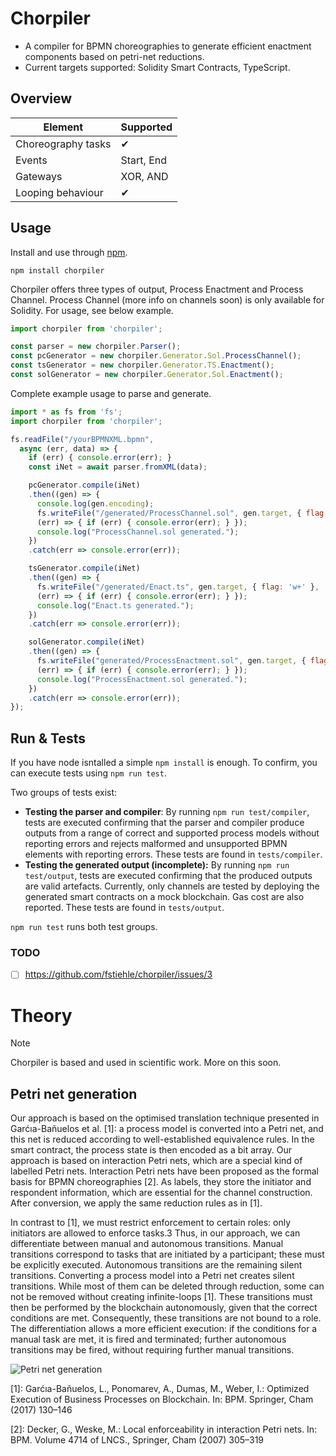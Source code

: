 
# Chorpiler

- A compiler for BPMN choreographies to generate efficient enactment components based on petri-net reductions.
- Current targets supported: Solidity Smart Contracts, TypeScript.

## Overview

| Element            | Supported  |
|--------------------|------------|
| Choreography tasks | ✔          |
| Events             | Start, End |
| Gateways           | XOR, AND   |
| Looping behaviour  | ✔          |

## Usage

Install and use through [npm](https://www.npmjs.com/package/chorpiler).

```
npm install chorpiler
```

Chorpiler offers three types of output, Process Enactment and Process Channel. Process Channel (more info on channels soon) is only available for Solidity. For usage, see below example.
```js
import chorpiler from 'chorpiler';

const parser = new chorpiler.Parser();
const pcGenerator = new chorpiler.Generator.Sol.ProcessChannel();
const tsGenerator = new chorpiler.Generator.TS.Enactment();
const solGenerator = new chorpiler.Generator.Sol.Enactment();
```

Complete example usage to parse and generate. 
```js
import * as fs from 'fs';
import chorpiler from 'chorpiler';

fs.readFile("/yourBPMNXML.bpmn",
  async (err, data) => {
    if (err) { console.error(err); }
    const iNet = await parser.fromXML(data);

    pcGenerator.compile(iNet)
    .then((gen) => {
      console.log(gen.encoding);
      fs.writeFile("/generated/ProcessChannel.sol", gen.target, { flag: 'w+' },
      (err) => { if (err) { console.error(err); } });
      console.log("ProcessChannel.sol generated.");
    })
    .catch(err => console.error(err));

    tsGenerator.compile(iNet)
    .then((gen) => {
      fs.writeFile("/generated/Enact.ts", gen.target, { flag: 'w+' },
      (err) => { if (err) { console.error(err); } });
      console.log("Enact.ts generated.");
    })
    .catch(err => console.error(err));

    solGenerator.compile(iNet)
    .then((gen) => {
      fs.writeFile("generated/ProcessEnactment.sol", gen.target, { flag: 'w+' },
      (err) => { if (err) { console.error(err); } });
      console.log("ProcessEnactment.sol generated.");
    })
    .catch(err => console.error(err));
});

```

## Run & Tests

If you have node isntalled a simple `npm install` is enough. To confirm, you can execute tests using `npm run test`. 

Two groups of tests exist:
- **Testing the parser and compiler**: By running `npm run test/compiler`, tests are executed confirming that the parser and compiler produce outputs from a range of correct and supported process models without reporting errors and rejects malformed and unsupported BPMN elements with reporting errors. These tests are found in `tests/compiler`.
- **Testing the generated output (incomplete):** By running `npm run test/output`, tests are executed confirming that the produced outputs are valid artefacts. Currently, only  channels are tested by deploying the generated smart contracts on a mock blockchain. Gas cost are also reported. These tests are found in `tests/output`.

`npm run test` runs both test groups.

### TODO
- [ ] https://github.com/fstiehle/chorpiler/issues/3

# Theory
> [!NOTE]
> Chorpiler is based and used in scientific work. More on this soon.

## Petri net generation

Our approach is based on the optimised translation technique presented in Garćıa-Bañuelos et al. [1]: a process model is converted into a Petri net, and
this net is reduced according to well-established equivalence rules. In the smart contract, the process state is then encoded as a bit array. Our approach is based on interaction Petri nets, which are a special kind of labelled Petri nets. Interaction Petri nets have been proposed as the formal basis for BPMN choreographies [2]. As labels, they store the initiator and respondent information, which are essential for the channel construction. After conversion, we apply the same reduction rules as in [1]. 

In contrast to [1], we must restrict enforcement to certain roles: only initiators are allowed to enforce tasks.3 Thus, in our approach, we can differentiate between manual and autonomous transitions. Manual transitions correspond to tasks that are initiated by a participant; these must be explicitly executed. Autonomous transitions are the remaining silent transitions. Converting a process model into a Petri net creates silent transitions. While most of them can be deleted through reduction, some can not be removed without creating infinite-loops [1]. These transitions must then be performed by the blockchain autonomously, given that the correct conditions are met. Consequently, these transitions are not bound to a role. The differentiation allows a more efficient execution: if the conditions for a manual task are met, it is fired and terminated; further autonomous transitions may be fired, without requiring further manual transitions.

![Petri net generation](https://github.com/fstiehle/chorpiler/blob/main/docs/figs/transformation.svg)

[1]: Garćıa-Bañuelos, L., Ponomarev, A., Dumas, M., Weber, I.: Optimized Execution
of Business Processes on Blockchain. In: BPM. Springer, Cham (2017) 130–146

[2]: Decker, G., Weske, M.: Local enforceability in interaction Petri nets. In: BPM.
Volume 4714 of LNCS., Springer, Cham (2007) 305–319
